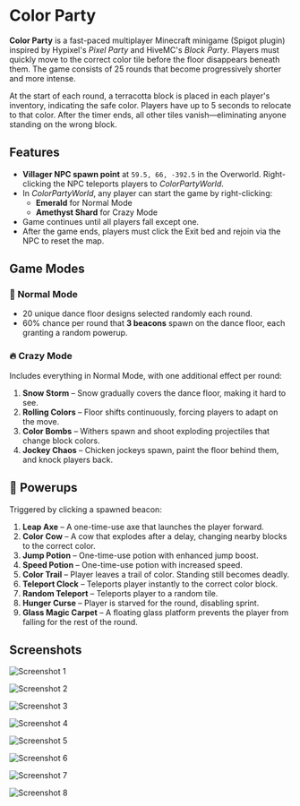 # Color Party

**Color Party** is a fast-paced multiplayer Minecraft minigame (Spigot plugin) inspired by Hypixel's *Pixel Party* and HiveMC's *Block Party*. Players must quickly move to the correct color tile before the floor disappears beneath them. The game consists of 25 rounds that become progressively shorter and more intense.

At the start of each round, a terracotta block is placed in each player's inventory, indicating the safe color. Players have up to 5 seconds to relocate to that color. After the timer ends, all other tiles vanish—eliminating anyone standing on the wrong block.

## Features

- **Villager NPC spawn point** at `59.5, 66, -392.5` in the Overworld. Right-clicking the NPC teleports players to *ColorPartyWorld*.
- In *ColorPartyWorld*, any player can start the game by right-clicking:
  - **Emerald** for Normal Mode  
  - **Amethyst Shard** for Crazy Mode
- Game continues until all players fall except one.
- After the game ends, players must click the Exit bed and rejoin via the NPC to reset the map.

## Game Modes

### 🎯 Normal Mode

- 20 unique dance floor designs selected randomly each round.
- 60% chance per round that **3 beacons** spawn on the dance floor, each granting a random powerup.

### 🔥 Crazy Mode

Includes everything in Normal Mode, with one additional effect per round:

1. **Snow Storm** – Snow gradually covers the dance floor, making it hard to see.
2. **Rolling Colors** – Floor shifts continuously, forcing players to adapt on the move.
3. **Color Bombs** – Withers spawn and shoot exploding projectiles that change block colors.
4. **Jockey Chaos** – Chicken jockeys spawn, paint the floor behind them, and knock players back.

## 🎁 Powerups

Triggered by clicking a spawned beacon:

1. **Leap Axe** – A one-time-use axe that launches the player forward.
2. **Color Cow** – A cow that explodes after a delay, changing nearby blocks to the correct color.
3. **Jump Potion** – One-time-use potion with enhanced jump boost.
4. **Speed Potion** – One-time-use potion with increased speed.
5. **Color Trail** – Player leaves a trail of color. Standing still becomes deadly.
6. **Teleport Clock** – Teleports player instantly to the correct color block.
7. **Random Teleport** – Teleports player to a random tile.
8. **Hunger Curse** – Player is starved for the round, disabling sprint.
9. **Glass Magic Carpet** – A floating glass platform prevents the player from falling for the rest of the round.

## Screenshots

![Screenshot 1](https://tamariapp.com/images/colorparty/1.png)

![Screenshot 2](https://tamariapp.com/images/colorparty/2.png)

![Screenshot 3](https://tamariapp.com/images/colorparty/3.png)

![Screenshot 4](https://tamariapp.com/images/colorparty/4.png)

![Screenshot 5](https://tamariapp.com/images/colorparty/5.png)

![Screenshot 6](https://tamariapp.com/images/colorparty/6.png)

![Screenshot 7](https://tamariapp.com/images/colorparty/7.png)

![Screenshot 8](https://tamariapp.com/images/colorparty/8.png)
